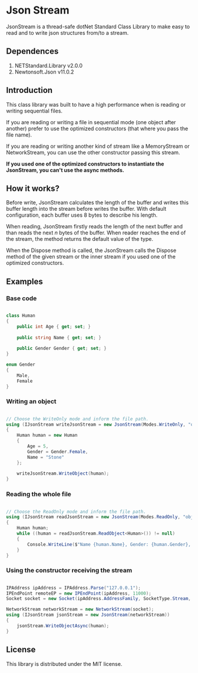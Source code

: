 # Json Stream
JsonStream is a thread-safe dotNet Standard Class Library to make easy to read and to write json structures from/to a stream.

## Dependences

1. NETStandard.Library v2.0.0
1. Newtonsoft.Json v11.0.2

## Introduction
This class library was built to have a high performance when is reading or writing sequential files.

If you are reading or writing a file in sequential mode (one object after another) prefer to use the optimized constructors (that where you pass the file name).

If you are reading or writing another kind of stream like a MemoryStream or NetworkStream, you can use the other constructor passing this stream.

**If you used one of the optimized constructors to instantiate the JsonStream, you can't use the async methods.**
 

## How it works?
Before write, JsonStream calculates the length of the buffer and writes this buffer length into the stream before writes the buffer. With default configuration, each buffer uses 8 bytes to describe his length.

When reading, JsonStream firstly reads the length of the next buffer and than reads the next *n* bytes of the buffer. When reader reaches the end of the stream, the method returns the default value of the type.

When the Dispose method is called, the JsonStream calls the Dispose method of the given stream or the inner stream if you used one of the optimized constructors.

## Examples

### Base code

```C#

class Human
{
	public int Age { get; set; }
	
	public string Name { get; set; }
	
	public Gender Gender { get; set; }
}

enum Gender
{
	Male,
	Female
}

```

### Writing an object


```C#

// Choose the WriteOnly mode and inform the file path.
using (IJsonStream writeJsonStream = new JsonStream(Modes.WriteOnly, "objects.json"))
{
	Human human = new Human
	{
		Age = 5,
		Gender = Gender.Female,
		Name = "Stone"
	};
	
	writeJsonStream.WriteObject(human);                    
}

```

### Reading the whole file

```C#

// Choose the ReadOnly mode and inform the file path.
using (IJsonStream readJsonStream = new JsonStream(Modes.ReadOnly, "objects.json"))
{
	Human human;
	while ((human = readJsonStream.ReadObject<Human>()) != null)
	{
		Console.WriteLine($"Name {human.Name}, Gender: {human.Gender}, Age: {human.Age}");
	}	
}


```

### Using the constructor receiving the stream

```C#

IPAddress ipAddress = IPAddress.Parse("127.0.0.1");
IPEndPoint remoteEP = new IPEndPoint(ipAddress, 11000);
Socket socket = new Socket(ipAddress.AddressFamily, SocketType.Stream, ProtocolType.Tcp);

NetworkStream networkStream = new NetworkStream(socket);
using (IJsonStream jsonStream = new JsonStream(networkStream))
{
	jsonStream.WriteObjectAsync(human);
}

```

## License
This library is distributed under the MIT license.